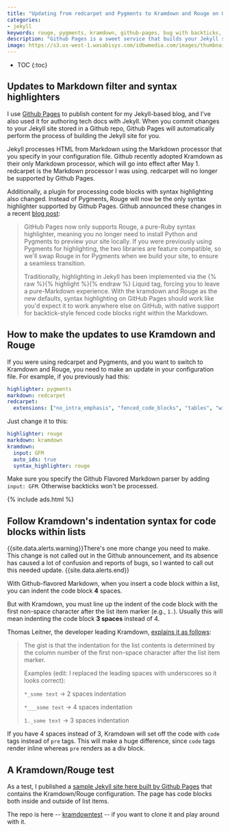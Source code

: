 ```yaml
---
title: "Updating from redcarpet and Pygments to Kramdown and Rouge on Github Pages"
categories:
- jekyll
keywords: rouge, pygments, kramdown, github-pages, bug with backticks, pre code blocks, syntax highlighting
description: "Github Pages is a sweet service that builds your Jekyll site for you when you commit changes to a Github repo. If you were using redcarpet and Pygments, you now should switch to Kramdown and Rouge to stay updated with the recommended Markdown filter and syntax highlighter supported by Github Pages. Switching to Kramdown requires you to both update your configuration file and usually use 3 spaces when inserting code blocks within list items instead of 4."
image: https://s3.us-west-1.wasabisys.com/idbwmedia.com/images/thumbnails/githubkramdowncrapthumb.png
---
```


* TOC
{:toc}

## Updates to Markdown filter and syntax highlighters

I use [Github Pages](https://pages.github.com/) to publish content for my Jekyll-based blog, and I've also used it for authoring tech docs with Jekyll. When you commit changes to your Jekyll site stored in a Github repo, Github Pages will automatically perform the process of building the Jekyll site for you.

Jekyll processes HTML from Markdown using the Markdown processor that you specify in your configuration file. Github recently adopted Kramdown as their only Markdown processor, which will go into effect after May 1. redcarpet is the Markdown processor I was using. redcarpet will no longer be supported by Github Pages.

Additionally, a plugin for processing code blocks with syntax highlighting also changed. Instead of Pygments, Rouge will now be the only syntax highlighter supported by Github Pages. Github announced these changes in a recent <a href="https://github.com/blog/2100-github-pages-now-faster-and-simpler-with-jekyll-3-0">blog post</a>:

>GitHub Pages now only supports Rouge, a pure-Ruby syntax highlighter, meaning you no longer need to install Python and Pygments to preview your site locally. If you were previously using Pygments for highlighting, the two libraries are feature compatible, so we'll swap Rouge in for Pygments when we build your site, to ensure a seamless transition.
>
>Traditionally, highlighting in Jekyll has been implemented via the {% raw %}{% highlight %}{% endraw %} Liquid tag, forcing you to leave a pure-Markdown experience. With the kramdown and Rouge as the new defaults, syntax highlighting on GitHub Pages should work like you'd expect it to work anywhere else on GitHub, with native support for backtick-style fenced code blocks right within the Markdown.

## How to make the updates to use Kramdown and Rouge

If you were using redcarpet and Pygments, and you want to switch to Kramdown and Rouge, you need to make an update in your configuration file. For example, if you previously had this:

```yaml
highlighter: pygments
markdown: redcarpet
redcarpet:
  extensions: ["no_intra_emphasis", "fenced_code_blocks", "tables", "with_toc_data"]
```

Just change it to this:

```yaml
highlighter: rouge
markdown: kramdown
kramdown:
  input: GFM
  auto_ids: true
  syntax_highlighter: rouge
```

Make sure you specify the Github Flavored Markdown parser by adding `input: GFM`. Otherwise backticks won't be processed.

{% include ads.html %}

## Follow Kramdown's indentation syntax for code blocks within lists

{{site.data.alerts.warning}}There's one more change you need to make. This change is not called out in the Github announcement, and its absence has caused a lot of confusion and reports of bugs, so I wanted to call out this needed update. {{site.data.alerts.end}}

With Github-flavored Markdown, when you insert a code block within a list, you can indent the code block **4** spaces.

But with Kramdown, you must line up the indent of the code block with the first non-space character after the list item marker (e.g., `1.`). Usually this will mean indenting the code block **3 spaces** instead of 4.

Thomas Leitner, the developer leading Kramdown, [explains it as follows](https://github.com/tomjoht/kramdowntest/issues/1#issue-135448518):

> The gist is that the indentation for the list contents is determined by the column number of the first non-space character after the list item marker.
>
> Examples (edit: I replaced the leading spaces with underscores so it looks correct):
>
> `*_some text` -> 2 spaces indentation
>
> `*___some text` -> 4 spaces indentation
>
> `1._some text` -> 3 spaces indentation

If you have 4 spaces instead of 3, Kramdown will set off the code with `code` tags instead of `pre` tags. This will make a huge difference, since `code` tags render inline whereas `pre` renders as a div block.

## A Kramdown/Rouge test

As a test, I published a [sample Jekyll site here built by Github Pages](/kramdowntest/jekyll/update/2016/02/05/welcome-to-jekyll.html) that contains the Kramdown/Rouge configuration. The page has code blocks both inside and outside of list items.

The repo is here -- [kramdowntest](https://github.com/tomjoht/kramdowntest) -- if you want to clone it and play around with it.
